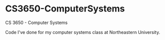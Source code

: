 # CS3650-ComputerSystems
CS 3650 - Computer Systems

Code I've done for my computer systems class at Northeastern University.
